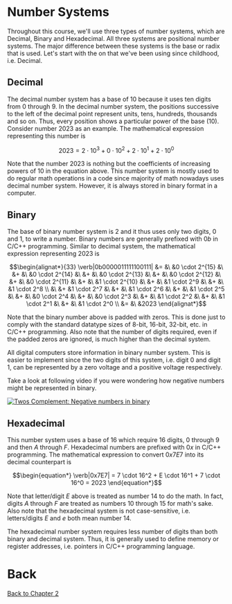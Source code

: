 # Number Systems
Throughout this course, we'll use three types of number systems, which are Decimal, Binary and Hexadecimal. All three systems are positional number systems. The major difference between these systems is the base or radix that is used. Let's start with the on that we've been using since childhood, i.e. Decimal.

## Decimal
The decimal number system has a base of 10 because it uses ten digits from 0 through 9. In the decimal number system, the positions successive to the left of the decimal point represent units, tens, hundreds, thousands and so on. Thus, every position shows a particular power of the base $(10)$. Consider number $2023$ as an example. The mathematical expression representing this number is 
```math
\begin{equation*}
2023 = 2 \cdot 10^{3} + 0 \cdot 10^{2} + 2 \cdot 10^{1} + 2 \cdot 10^{0}
\end{equation*}
```
Note that the number $2023$ is nothing but the coefficients of increasing powers of $10$ in the equation above.
This number system is mostly used to do regular math operations in a code since majority of math nowadays uses decimal number system. However, it is always stored in binary format in a computer.

## Binary
The base of binary number system is 2 and it thus uses only two digits, 0 and 1, to write a number. Binary numbers are generally prefixed with $0b$ in C/C++ programming. Similar to decimal system, the mathematical expression representing $2023$ is
```math
\begin{alignat*}{33}
\verb|0b0000011111100111| &= &\ &0 \cdot 2^{15} &\ &+ &\ &0 \cdot 2^{14} &\ &+ &\ &0 \cdot 2^{13} &\ &+ &\ &0 \cdot 2^{12} &\ &+ &\ &0 \cdot 2^{11} &\ &+ &\ &1 \cdot 2^{10} &\ &+ &\ &1 \cdot 2^9 &\ &+ &\ &1 \cdot 2^8 \\
                          &\ &+ &1 \cdot 2^7 &\ &+ &\ &1 \cdot 2^6 &\ &+ &\ &1 \cdot 2^5 &\ &+ &\ &0 \cdot 2^4 &\ &+ &\ &0 \cdot 2^3 &\ &+ &\ &1 \cdot 2^2 &\ &+ &\ &1 \cdot 2^1 &\ &+ &\ &1 \cdot 2^0 \\
                          &= &\ &2023
\end{alignat*}
```
Note that the binary number above is padded with zeros. This is done just to comply with the standard datatype sizes of 8-bit, 16-bit, 32-bit, etc. in C/C++ programming. Also note that the number of digits required, even if the padded zeros are ignored, is much higher than the decimal system.

All digital computers store information in binary number system. This is easier to implement since the two digits of this system, i.e. digit $0$ and digit $1$, can be represented by a zero voltage and a positive voltage respectively.

Take a look at following video if you were wondering how negative numbers might be represented in binary.

[![Twos Complement: Negative numbers in binary](https://img.youtube.com/vi/4qH4unVtJkE/0.jpg)](https://www.youtube.com/embed/4qH4unVtJkE)

## Hexadecimal
This number system uses a base of $16$ which require $16$ digits, $0$ through $9$ and then $A$ through $F$. Hexadecimal numbers are prefixed with $0x$ in C/C++ programming. The mathematical expression to convert $0x7E7$ into its decimal counterpart is
```math
\begin{equation*}
\verb|0x7E7| = 7 \cdot 16^2 + E \cdot 16^1 + 7 \cdot 16^0 = 2023
\end{equation*}
```
Note that letter/digit $E$ above is treated as number $14$ to do the math. In fact, digits $A$ through $F$ are treated as numbers $10$ through $15$ for math's sake. Also note that the hexadecimal system is not case-sensitive, i.e. letters/digits $E$ and $e$ both mean number $14$.

The hexadecimal number system requires less number of digits than both binary and decimal system. Thus, it is generally used to define memory or register addresses, i.e. pointers in C/C++ programming language.

# Back

[Back to Chapter 2](../preliminaries.md)
